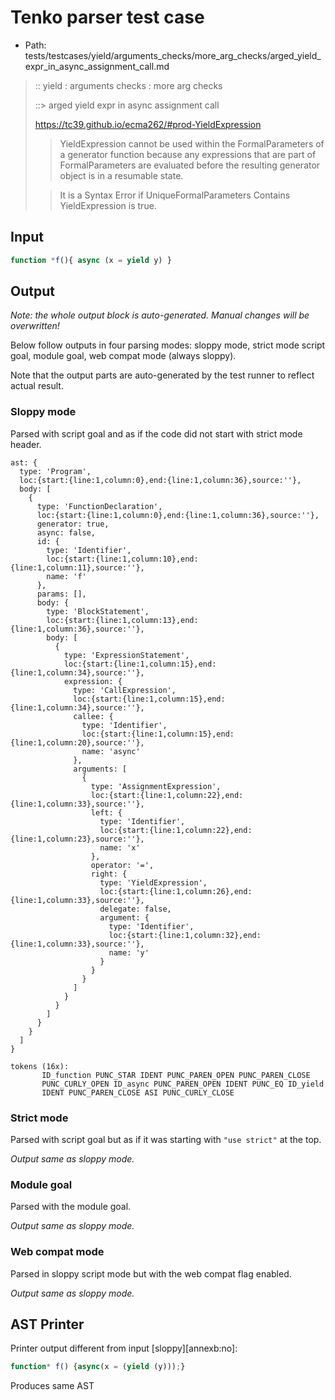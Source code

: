# Tenko parser test case

- Path: tests/testcases/yield/arguments_checks/more_arg_checks/arged_yield_expr_in_async_assignment_call.md

> :: yield : arguments checks : more arg checks
>
> ::> arged yield expr in async assignment call
>
> https://tc39.github.io/ecma262/#prod-YieldExpression
>
> > YieldExpression cannot be used within the FormalParameters of a generator function because any expressions that are part of FormalParameters are evaluated before the resulting generator object is in a resumable state.
>
> > It is a Syntax Error if UniqueFormalParameters Contains YieldExpression is true.

## Input

`````js
function *f(){ async (x = yield y) }
`````

## Output

_Note: the whole output block is auto-generated. Manual changes will be overwritten!_

Below follow outputs in four parsing modes: sloppy mode, strict mode script goal, module goal, web compat mode (always sloppy).

Note that the output parts are auto-generated by the test runner to reflect actual result.

### Sloppy mode

Parsed with script goal and as if the code did not start with strict mode header.

`````
ast: {
  type: 'Program',
  loc:{start:{line:1,column:0},end:{line:1,column:36},source:''},
  body: [
    {
      type: 'FunctionDeclaration',
      loc:{start:{line:1,column:0},end:{line:1,column:36},source:''},
      generator: true,
      async: false,
      id: {
        type: 'Identifier',
        loc:{start:{line:1,column:10},end:{line:1,column:11},source:''},
        name: 'f'
      },
      params: [],
      body: {
        type: 'BlockStatement',
        loc:{start:{line:1,column:13},end:{line:1,column:36},source:''},
        body: [
          {
            type: 'ExpressionStatement',
            loc:{start:{line:1,column:15},end:{line:1,column:34},source:''},
            expression: {
              type: 'CallExpression',
              loc:{start:{line:1,column:15},end:{line:1,column:34},source:''},
              callee: {
                type: 'Identifier',
                loc:{start:{line:1,column:15},end:{line:1,column:20},source:''},
                name: 'async'
              },
              arguments: [
                {
                  type: 'AssignmentExpression',
                  loc:{start:{line:1,column:22},end:{line:1,column:33},source:''},
                  left: {
                    type: 'Identifier',
                    loc:{start:{line:1,column:22},end:{line:1,column:23},source:''},
                    name: 'x'
                  },
                  operator: '=',
                  right: {
                    type: 'YieldExpression',
                    loc:{start:{line:1,column:26},end:{line:1,column:33},source:''},
                    delegate: false,
                    argument: {
                      type: 'Identifier',
                      loc:{start:{line:1,column:32},end:{line:1,column:33},source:''},
                      name: 'y'
                    }
                  }
                }
              ]
            }
          }
        ]
      }
    }
  ]
}

tokens (16x):
       ID_function PUNC_STAR IDENT PUNC_PAREN_OPEN PUNC_PAREN_CLOSE
       PUNC_CURLY_OPEN ID_async PUNC_PAREN_OPEN IDENT PUNC_EQ ID_yield
       IDENT PUNC_PAREN_CLOSE ASI PUNC_CURLY_CLOSE
`````

### Strict mode

Parsed with script goal but as if it was starting with `"use strict"` at the top.

_Output same as sloppy mode._

### Module goal

Parsed with the module goal.

_Output same as sloppy mode._

### Web compat mode

Parsed in sloppy script mode but with the web compat flag enabled.

_Output same as sloppy mode._

## AST Printer

Printer output different from input [sloppy][annexb:no]:

````js
function* f() {async(x = (yield (y)));}
````

Produces same AST
